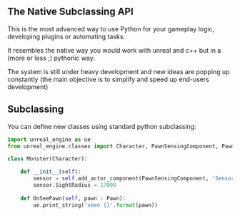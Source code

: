 The Native Subclassing API
--------------------------

This is the most advanced way to use Python for your gameplay logic, developing plugins or automating tasks.

It resembles the native way you would work with unreal and c++ but in a (more or less ;) pythonic way.

The system is still under heavy development and new ideas are popping up constantly (the main objective is to simplify and speed up  end-users development)

Subclassing
-----------

You can define new classes using standard python subclassing:

```py
import unreal_engine as ue
from unreal_engine.classes import Character, PawnSensingComponent, Pawn

class Monster(Character):

    def __init__(self):
        sensor = self.add_actor_component(PawnSensingComponent, 'Sensor')
        sensor.SightRadius = 17000
        
    def OnSeePawn(self, pawn : Pawn):
        ue.print_string('seen {}'.format(pawn))
```
